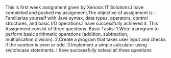 This is first week assignment given by Xenosis IT Solutions.I have completed and pushed my assignment.The objective of assignment is -Familiarize yourself with Java syntax,
data types, operators, control structures, and basic I/O operations.I have successfully achieved it.
This Assignment consist of three questions.
Basic Tasks:
1.Write a program to perform basic arithmetic operations (addition, subtraction, multiplication,division).
2.Create a program that takes user input and checks if the number is even or odd.
3.Implement a simple calculator using switchcase statements.
I have successfully solved all three questions
